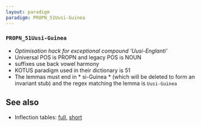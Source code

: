 ```yaml
---
layout: paradigm
paradigm: PROPN_51Uusi-Guinea
---
```

### ` PROPN_51Uusi-Guinea `

* _Optimisation hack for exceptional compound ’Uusi-Englanti’_
* Universal POS is PROPN and legacy POS is NOUN
* suffixes use back vowel harmony
* KOTUS paradigm used in their dictionary is 51
* The lemmas must end in * si-Guinea * (which will be deleted to form an invariant stub) and the regex matching the lemma is ` Uusi-Guinea `

## See also

* Inflection tables: [full](gen/5/uusi-guinea.html), [short](gen/5/uusi-guinea_wikt.html)


